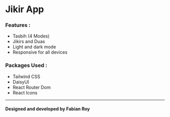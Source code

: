 # Jikir App

### Features :
- Tasbih (4 Modes)
- Jikirs and Duas
- Light and dark mode
- Responsive for all devices

### Packages Used : 
- Tailwind CSS
- DaisyUI
- React Router Dom
- React Icons

---
#### Designed and developed by Fabian Roy
